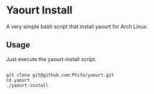 Yaourt Install
======

A very simple bash script that install yaourt for Arch Linux.


Usage
------

Just execute the yaourt-install script.

<code>
git clone git@github.com:Phifo/yaourt.git
cd yaourt
./yaourt-install
</code>
